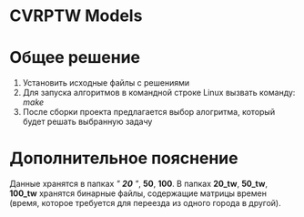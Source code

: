 # CVRPTW Models

# Общее решение

1. Установить исходные файлы с решениями 
2. Для запуска алгоритмов в командной строке Linux вызвать команду: *make*
3. После сборки проекта предлагается выбор алогритма, который будет решать выбранную задачу

# Дополнительное пояснение
Данные хранятся в папках *" **20** "*, **50**, **100**. В папкаx **20_tw**, **50_tw**, **100_tw** хранятся бинарные файлы, содержащие матрицы времен (время, которое требуется для переезда из одного города в другой).
